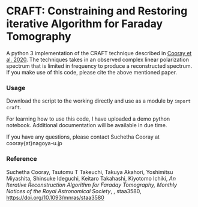 # CRAFT: Constraining and Restoring iterative Algorithm for Faraday Tomography

A python 3 implementation of the CRAFT technique described in [Cooray et al. 2020](https://doi.org/10.1093/mnras/staa3580). The techniques takes in an observed complex linear polarization spectrum that is limited in frequency to produce a reconstructed spectrum. If you make use of this code, please cite the above mentioned paper.

### Usage

Download the script to the working directly and use as a module by `import craft`.

For learning how to use this code, I have uploaded a demo python notebook. Additional documentation will be available in due time.

If you have any questions, please contact Suchetha Cooray at cooray{at}nagoya-u.jp

### Reference
Suchetha Cooray, Tsutomu T Takeuchi, Takuya Akahori, Yoshimitsu Miyashita, Shinsuke Ideguchi, Keitaro Takahashi, Kiyotomo Ichiki, *An Iterative Reconstruction Algorithm for Faraday Tomography, Monthly Notices of the Royal Astronomical Society*, , staa3580, <https://doi.org/10.1093/mnras/staa3580>
